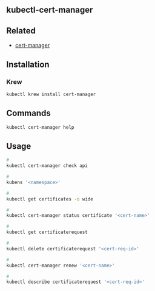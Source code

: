 ## kubectl-cert-manager

## Related

- [cert-manager](/cert-manager/README.md)

## Installation

### Krew

```sh
kubectl krew install cert-manager
```

## Commands

```sh
kubectl cert-manager help
```

## Usage

```sh
#
kubectl cert-manager check api

#
kubens '<namespace>'

#
kubectl get certificates -o wide

#
kubectl cert-manager status certificate '<cert-name>'

#
kubectl get certificaterequest

#
kubectl delete certificaterequest '<cert-req-id>'

#
kubectl cert-manager renew '<cert-name>'

#
kubectl describe certificaterequest '<cert-req-id>'
```
